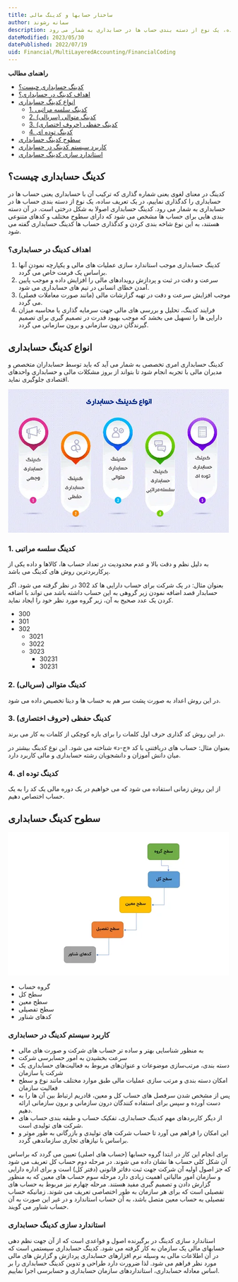 ```yaml
---
title: ساختار حسابها و کدینگ مالی  
author: سمانه رشوند  
description: کدینگ در معنای لغوی یعنی شماره گذاری که ترکیب آن با حسابداری یعنی حساب ها در حسابداری را کدگذاری نماییم، در یک تعریف ساده، یک نوع از دسته بندی حساب ها در حسابداری به شمار می رود.
dateModified: 2023/05/30  
datePublished: 2022/07/19 
uid: Financial/MultiLayeredAccounting/FinancialCoding  
---
```

**راهنمای مطالب**
- [کدینگ حسابداری چیست؟](#کدینگ-حسابداری-چیست؟)
- [اهداف کدینگ در حسابداری؟](#اهداف-کدینگ-در-حسابداری؟)
- [انواع کدینگ حسابداری](#انواع-کدینگ-حسابداری)
    - [1. کدینگ سلسه مراتبی](#1-کدینگ-سلسه-مراتبی)
    - [2. کدینگ متوالی (سریالی)](#2-کدینگ-متوالی-سریالی)
    - [3. کدینگ حفظی (حروف اختصاری)](#3-کدینگ-حفظی-حروف-اختصاری)
    - [4. کدینگ توده ای](#4-کدینگ-توده-ای)
- [سطوح کدینگ حسابداری](#سطوح-کدینگ-حسابداری)
- [کاربرد سیستم کدینگ در حسابداری](#کاربرد-سیستم-کدینگ-در-حسابداری)
- [استاندارد سازی کدینگ حسابداری](#استاندارد-سازی-کدینگ-حسابداری)


## کدینگ حسابداری چیست؟
کدینگ در معنای لغوی یعنی شماره گذاری که ترکیب آن با حسابداری یعنی حساب ها در حسابداری را کدگذاری نماییم، در یک تعریف ساده، یک نوع از دسته بندی حساب ها در حسابداری به شمار می رود.
کدینگ حسابداری اصولا به شکل درختی است. در آن دسته بندی هایی برای حساب ها مشخص می شود که دارای سطوح مختلف و کدهای متنوعی هستند، به این نوع شاخه بندی کردن و کدگذاری حساب ها کدینگ حسابداری گفته می شود.

### اهداف کدینگ در حسابداری؟
1. کدینگ حسابداری موجب استاندارد سازی عملیات های مالی و یکپارچه نمودن آنها براساس یک فرمت خاص می گردد.
2. سرعت و دقت در ثبت و پردازش رویدادهای مالی را افزایش داده و موجب پایین آمدن خطای انسانی در تیم های حسابداری می شود.
3. موجب افزایش سرعت و دقت در تهیه گزارشات مالی (مانند صورت معاملات فصلی) می گردد.
4. فرایند کدینگ، تحلیل و بررسی های مالی جهت سرمایه گذاری یا محاسبه میزان دارایی ها را تسهیل می بخشد که موجب بهبود قدرت در تصمیم گیری برای تصمیم گیرندگان درون سازمانی و برون سازمانی می گردد.

## انواع کدینگ حسابداری
کدینگ حسابداری امری تخصصی به شمار می آید که باید توسط حسابداران متخصص و مدیران مالی با تجربه انجام شود تا بتواند از بروز مشکلات مالی و حسابداری واحدهای اقتصادی جلوگیری نماید.

![انواع کدینگ حسابداری](./Images/TypesOfAccountingCoding.webp)

### 1. کدینگ سلسه مراتبی

به دلیل نظم و دقت بالا و عدم محدودیت در تعداد حساب ها، کالاها و داده یکی از پرکاربردترین روش های کدینگ می باشد.

بعنوان مثال: در یک شرکت برای حساب دارایی ها کد 302 در نظر گرفته می شود.
اگر حسابدار قصد اضافه نمودن  زیر گروهی به این حساب داشته باشد می تواند با اضافه کردن یک عدد صحیح به آن، زیر گروه مورد نظر خود را ایجاد نماید.

* 300
* 301
* 302
    * 3021
    * 3022
    * 3023
        * 30231
        * 30231

### 2. کدینگ متوالی (سریالی)

در این روش اعداد به صورت پشت سر هم به حساب ها و دیتا تخصیص داده می شود.

### 3. کدینگ حفظی (حروف اختصاری)

در این روش کد گذاری حرف اول کلمات را برای بازه کوچکی از کلمات به کار می برند. 

بعنوان مثال: حساب های دریافتنی با کد «ح-د» شناخته می شود.
این نوع کدینگ بیشتر در میان دانش آموزان و دانشجویان رشته حسابداری و مالی کاربرد دارد. 

### 4. کدینگ توده ای

از این روش زمانی استفاده می شود که می خواهیم در یک دوره مالی یک کد را به یک حساب اختصاص دهیم.

## سطوح کدینگ حسابداری

![سطوح کدینگ حسابداری](./Images/CodingLevels.webp)

* گروه حساب
* سطح کل
* سطح معین
* سطح تفصیلی
* کدهای شناور

### کاربرد سیستم کدینگ در حسابداری

* به منظور شناسایی بهتر و ساده تر حساب های شرکت و صورت های مالی
* سرعت بخشیدن به امور حسابرسی شرکت
* دسته بندی، مرتب‌سازی موضوعات و عنوان‌های مربوط به فعالیت‌های حسابداری یک شرکت یا سازمان
* امکان دسته بندی و مرتب سازی عملیات مالی طبق موارد مختلف مانند نوع و سطح فعالیت سازمان
* پس از مشخص شدن سرفصل های حساب کل و معین، قادریم ارتباط بین آن ها را به دست آورده و سپس برای استفاده کنندگان درون سازمانی و برون سازمانی ارائه دهیم.
* از دیگر کاربردهای مهم کدینگ حسابداری، تفکیک حساب‌ و طبقه بندی حساب های شرکت های تولیدی است.
* این امکان را فراهم می آورد تا حساب شرکت های تولیدی و بازرگانی به طور موثر و براساس با نیازهای تجاری سازماندهی گردد.

برای انجام این کار در ابتدا گروه حسابها (حساب های اصلی) تعیین می گردد که براساس آن شکل کلی حساب ها نشان داده می شوند.
در مرحله دوم حساب کل تعریف می شود که جز اصول اولیه آن شرکت جهت ثبت دفاتر قانونی (دفتر کل) است و برای اداره دارایی و سازمان امور مالیاتی اهمیت زیادی دارد 
مرحله سوم حساب های معین که به منظور گزارش دادن و تصمیم گیری مفید هستند. 
مرحله چهارم نیز مربوط به حساب های تفصیلی است که برای هر سازمان به طور اختصاصی تعریف می شوند.
زمانیکه حساب تفصیلی به حساب معین متصل باشد، به آن حساب استاندارد و در غیر این صورت به آن حساب شناور می گویند.

### استاندارد سازی کدینگ حسابداری

استاندارد سازی کدینگ در برگیرنده اصول و قواعدی است که از آن جهت نظم دهی حسابهای مالی یک سازمان به کار گرفته می شود.
کدینگ حسابداری سیستمی است که در آن اطلاعات مالی به وسیله نرم افزارهای حسابداری پردازش و گزارش های مالی مورد نظر فراهم می شود.
لذا ضرورت دارد طراحی و تدوین کدینگ حسابداری را بر اساس معادله حسابداری، استانداردهای سازمان حسابداری و حسابرسی اجرا نماییم.



[کدینگ حسابداری چیست؟]: #کدینگ-حسابداری-چیست؟
[اهداف کدینگ در حسابداری؟]: #اهداف-کدینگ-در-حسابداری؟
[انواع کدینگ حسابداری]: #انواع-کدینگ-حسابداری
[1. کدینگ سلسه مراتبی]: #1-کدینگ-سلسه-مراتبی
[2. کدینگ متوالی (سریالی)]: #2-کدینگ-متوالی-سریالی
[3. کدینگ حفظی (حروف اختصاری)]: #3-کدینگ-حفظی-حروف-اختصاری
[4. کدینگ توده ای]: #4-کدینگ-توده-ای
[سطوح کدینگ حسابداری]: #سطوح-کدینگ-حسابداری
[کاربرد سیستم کدینگ در حسابداری]: #کاربرد-سیستم-کدینگ-در-حسابداری
[استاندارد سازی کدینگ حسابداری]: #استاندارد-سازی-کدینگ-حسابداری